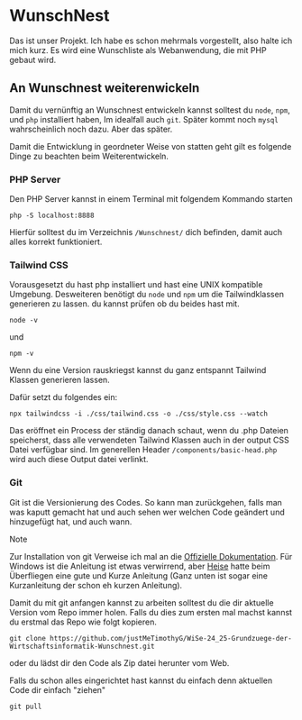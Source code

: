 # WunschNest 
Das ist unser Projekt. Ich habe es schon mehrmals vorgestellt, also halte ich mich kurz. Es wird eine Wunschliste als Webanwendung, die mit PHP gebaut wird. 

## An Wunschnest weiterenwickeln

Damit du vernünftig an Wunschnest entwickeln kannst solltest du `node`, `npm`, und `php` installiert haben, Im idealfall auch `git`. Später kommt noch `mysql` wahrscheinlich noch dazu. Aber das später. 

Damit die Entwicklung in geordneter Weise von statten geht gilt es folgende Dinge zu beachten beim Weiterentwickeln. 

### PHP Server
Den PHP Server kannst in einem Terminal mit folgendem Kommando starten

`php -S localhost:8888`

Hierfür solltest du im Verzeichnis `/Wunschnest/` dich befinden, damit auch alles korrekt funktioniert.

### Tailwind CSS

Vorausgesetzt du hast php installiert und hast eine UNIX kompatible Umgebung. Desweiteren benötigt du `node` und `npm` um die Tailwindklassen generieren zu lassen. du kannst prüfen ob du beides hast mit. 

`node -v`

und 

`npm -v`

Wenn du eine Version rauskriegst kannst du ganz entspannt Tailwind Klassen generieren lassen. 

Dafür setzt du folgendes ein: 

`npx tailwindcss -i ./css/tailwind.css -o ./css/style.css --watch`

Das eröffnet ein Process der ständig danach schaut, wenn du .php Dateien speicherst, dass alle verwendeten Tailwind Klassen auch in der output CSS Datei verfügbar sind. Im generellen Header `/components/basic-head.php` wird auch diese Output datei verlinkt.

### Git 
Git ist die Versionierung des Codes. So kann man zurückgehen, falls man was kaputt gemacht hat und auch sehen wer welchen Code geändert und hinzugefügt hat, und auch wann. 

> [!NOTE]
> Zur Installation von git Verweise ich mal an die [Offizielle Dokumentation](https://git-scm.com/book/en/v2/Getting-Started-Installing-Git). Für Windows ist die Anleitung ist etwas verwirrend, aber [Heise](https://www.heise.de/tipps-tricks/Git-auf-Windows-installieren-und-einrichten-5046134.html) hatte beim Überfliegen eine gute und Kurze Anleitung (Ganz unten ist sogar eine Kurzanleitung der schon eh kurzen Anleitung).

Damit du mit git anfangen kannst zu arbeiten solltest du die dir aktuelle Version vom Repo immer holen. Falls du dies zum ersten mal machst kannst du erstmal das Repo wie folgt kopieren. 

`git clone https://github.com/justMeTimothyG/WiSe-24_25-Grundzuege-der-Wirtschaftsinformatik-Wunschnest.git`

oder du lädst dir den Code als Zip datei herunter vom Web.

Falls du schon alles eingerichtet hast kannst du einfach denn aktuellen Code dir einfach "ziehen" 

`git pull`



